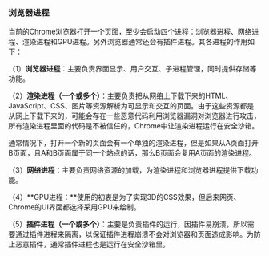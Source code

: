 ### 浏览器进程

​	当前的Chrome浏览器打开一个页面，至少会启动四个进程：浏览器进程、网络进程、渲染进程和GPU进程。另外浏览器通常还会有插件进程。其各进程的作用如下：

（1）**浏览器进程**：主要负责界面显示、用户交互、子进程管理，同时提供存储等功能。

（2）**渲染进程（一个或多个）**：主要负责把从网络上下载下来的HTML、JavaScript、CSS、图片等资源解析为可显示和交互的页面。由于这些资源都是从网上下载下来的，可能会存在一些恶意代码利用浏览器漏洞对浏览器进行攻击，所有渲染进程里面的代码是不被信任的，Chrome中让渲染进程运行在安全沙箱。

​	通常情况下，打开一个新的页面会有一个单独的渲染进程，但是如果从A页面打开B页面，且A和B页面属于同一个站点的话，那么B页面会复用A页面的渲染进程。

（3）**网络进程**：主要负责网络资源的加载，为渲染进程和浏览器进程提供下载功能。

（4）**GPU进程：**使用的初衷是为了实现3D的CSS效果，但后来网页、Chrome的UI界面都选择采用GPU来绘制。

（5）**插件进程（一个或多个）**：主要是负责插件的运行，因插件易崩溃，所以需要通过插件进程来隔离，以保证插件进程崩溃不会对浏览器和页面造成影响。为防止恶意插件，通常插件进程也是运行在安全沙箱里。

